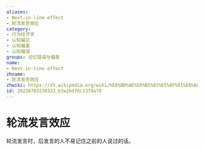 ```yaml
---
aliases:
- Next-in-line effect
- 轮流发言效应
category:
- 行为经济学
- 认知偏见
- 认知偏差
- 认知偏误
groups: 记忆错误与偏差
name:
- Next-in-line effect
zhname:
- 轮流发言效应
zhwiki: https://zh.wikipedia.org/wiki/%E8%BD%AE%E6%B5%81%E5%8F%91%E8%A8%80%E6%95%88%E5%BA%94
id: 20220703230333_b3a26d76c1374a70
---
```


# 轮流发言效应

轮流发言时，后发言的人不易记住之前的人说过的话。
